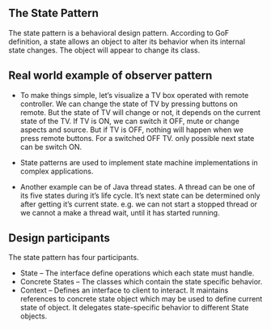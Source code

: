 <h2>The State Pattern</h2>

The state pattern is a behavioral design pattern. According to GoF definition, a state allows an object to alter its behavior when its internal state changes. The object will appear to change its class.

<h2>Real world example of observer pattern</h2>

- To make things simple, let’s visualize a TV box operated with remote controller. We can change the state of TV by pressing buttons on remote. But the state of TV will change or not, it depends on the current state of the TV. If TV is ON, we can switch it OFF, mute or change aspects and source. But if TV is OFF, nothing will happen when we press remote buttons. For a switched OFF TV. only possible next state can be switch ON.

- State patterns are used to implement state machine implementations in complex applications.
- Another example can be of Java thread states. A thread can be one of its five states during it’s life cycle. It’s next state can be determined only after getting it’s current state. e.g. we can not start a stopped thread or we cannot a make a thread wait, until it has started running.

<h2>Design participants</h2>

The state pattern has four participants.

- State – The interface define operations which each state must handle.
- Concrete States – The classes which contain the state specific behavior.
- Context – Defines an interface to client to interact. It maintains references to concrete state object which may be used to define current state of object. It delegates state-specific behavior to different State objects.

